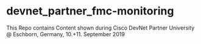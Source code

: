 # devnet_partner_fmc-monitoring

This Repo contains Content shown during Cisco DevNet Partner University @ Eschborn, Germany, 10.+11. September 2019
